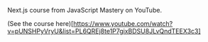 Next.js course from JavaScript Mastery on YouTube.

(See the course here)[https://www.youtube.com/watch?v=pUNSHPyVryU&list=PL6QREj8te1P7gixBDSU8JLvQndTEEX3c3]
